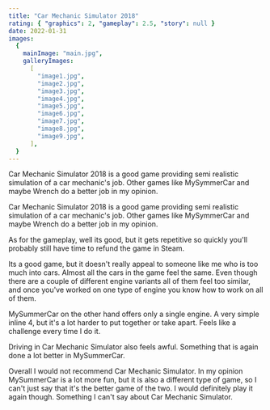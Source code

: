 ```yaml
---
title: "Car Mechanic Simulator 2018"
rating: { "graphics": 2, "gameplay": 2.5, "story": null }
date: 2022-01-31
images:
  {
    mainImage: "main.jpg",
    galleryImages:
      [
        "image1.jpg",
        "image2.jpg",
        "image3.jpg",
        "image4.jpg",
        "image5.jpg",
        "image6.jpg",
        "image7.jpg",
        "image8.jpg",
        "image9.jpg",
      ],
  }
---
```


Car Mechanic Simulator 2018 is a good game providing semi realistic simulation of a car mechanic's job. Other games like MySymmerCar and maybe Wrench do a better job in my opinion.

Car Mechanic Simulator 2018 is a good game providing semi realistic simulation of a car mechanic's job. Other games like MySymmerCar and maybe Wrench do a better job in my opinion.

As for the gameplay, well its good, but it gets repetitive so quickly you'll probably still have time to refund the game in Steam.

Its a good game, but it doesn't really appeal to someone like me who is too much into cars. Almost all the cars in the game feel the same. Even though there are a couple of different engine variants all of them feel too similar, and once you've worked on one type of engine you know how to work on all of them.

MySummerCar on the other hand offers only a single engine. A very simple inline 4, but it's a lot harder to put together or take apart. Feels like a challenge every time I do it.

Driving in Car Mechanic Simulator also feels awful. Something that is again done a lot better in MySummerCar.

Overall I would not recommend Car Mechanic Simulator. In my opinion MySummerCar is a lot more fun, but it is also a different type of game, so I can't just say that it's the better game of the two. I would definitely play it again though. Something I can't say about Car Mechanic Simulator.
